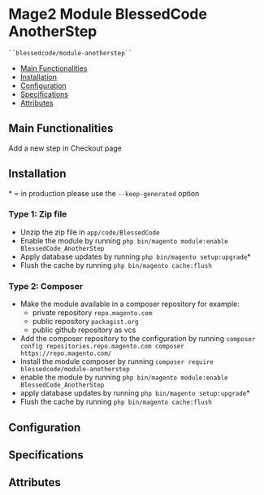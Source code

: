 # Mage2 Module BlessedCode AnotherStep

    ``blessedcode/module-anotherstep``

 - [Main Functionalities](#markdown-header-main-functionalities)
 - [Installation](#markdown-header-installation)
 - [Configuration](#markdown-header-configuration)
 - [Specifications](#markdown-header-specifications)
 - [Attributes](#markdown-header-attributes)


## Main Functionalities
Add a new step in Checkout page

## Installation
\* = in production please use the `--keep-generated` option

### Type 1: Zip file

 - Unzip the zip file in `app/code/BlessedCode`
 - Enable the module by running `php bin/magento module:enable BlessedCode_AnotherStep`
 - Apply database updates by running `php bin/magento setup:upgrade`\*
 - Flush the cache by running `php bin/magento cache:flush`

### Type 2: Composer

 - Make the module available in a composer repository for example:
    - private repository `repo.magento.com`
    - public repository `packagist.org`
    - public github repository as vcs
 - Add the composer repository to the configuration by running `composer config repositories.repo.magento.com composer https://repo.magento.com/`
 - Install the module composer by running `composer require blessedcode/module-anotherstep`
 - enable the module by running `php bin/magento module:enable BlessedCode_AnotherStep`
 - apply database updates by running `php bin/magento setup:upgrade`\*
 - Flush the cache by running `php bin/magento cache:flush`


## Configuration




## Specifications




## Attributes



